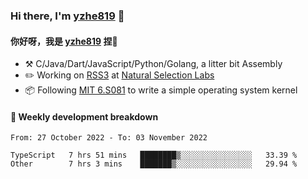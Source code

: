 ### Hi there, I'm [yzhe819](https://github.com/yzhe819) 👋

#### 你好呀，我是 [yzhe819](https://github.com/yzhe819) 捏👋

- :hammer_and_pick: C/Java/Dart/JavaScript/Python/Golang, a litter bit Assembly
- :pencil2: Working on [RSS3](https://github.com/NaturalSelectionLabs/RSS3) at [Natural Selection Labs](https://github.com/NaturalSelectionLabs)
- 📦 Following [MIT 6.S081](https://pdos.csail.mit.edu/6.S081/2020/) to write a simple operating system kernel



#### 📝 Weekly development breakdown

<!--START_SECTION:waka-->

```text
From: 27 October 2022 - To: 03 November 2022

TypeScript   7 hrs 51 mins   ████████▒░░░░░░░░░░░░░░░░   33.39 %
Other        7 hrs 3 mins    ███████▒░░░░░░░░░░░░░░░░░   29.94 %
```

<!--END_SECTION:waka-->



